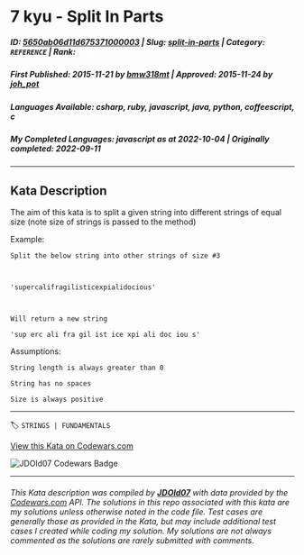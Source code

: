 # 7 kyu - Split In Parts

##### **ID**: [5650ab06d11d675371000003](https://www.codewars.com/kata/5650ab06d11d675371000003) | **Slug**: [split-in-parts](https://www.codewars.com/kata/5650ab06d11d675371000003) | **Category**: `REFERENCE` | **Rank**: <span style="color:white">7 kyu</span>

##### **First Published**: 2015-11-21 ***by*** [bmw318mt](https://www.codewars.com/users/bmw318mt) | **Approved**: 2015-11-24 ***by*** [joh_pot](https://www.codewars.com/users/joh_pot)

##### **Languages Available**: csharp, ruby, javascript, java, python, coffeescript, c

##### **My Completed Languages**: javascript ***as at*** 2022-10-04 | **Originally completed**: 2022-09-11

---

## Kata Description


The aim of this kata is to split a given string into different strings of equal size (note size of strings is passed to the method)



Example:



    Split the below string into other strings of size #3



    'supercalifragilisticexpialidocious'



    Will return a new string

    'sup erc ali fra gil ist ice xpi ali doc iou s'





Assumptions:



    String length is always greater than 0

    String has no spaces

    Size is always positive



---


🏷 `STRINGS | FUNDAMENTALS`


[View this Kata on Codewars.com](https://www.codewars.com/kata/5650ab06d11d675371000003)

![](https://www.codewars.com/users/jdold07/badges/large "JDOld07 Codewars Badge")

---

###### *This Kata description was compiled by [**JDOld07**](https://tpstech.dev) with data provided by the [Codewars.com](https://www.codewars.com) API.  The solutions in this repo associated with this kata are my solutions unless otherwise noted in the code file.  Test cases are generally those as provided in the Kata, but may include additional test cases I created while coding my solution.  My solutions are not always commented as the solutions are rarely submitted with comments.*
